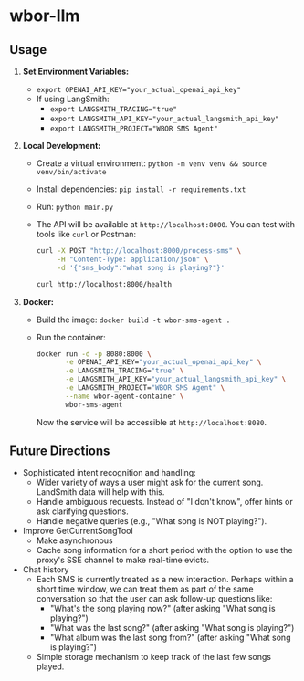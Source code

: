 # wbor-llm

## Usage

1. **Set Environment Variables:**
    * `export OPENAI_API_KEY="your_actual_openai_api_key"`
    * If using LangSmith:
        * `export LANGSMITH_TRACING="true"`
        * `export LANGSMITH_API_KEY="your_actual_langsmith_api_key"`
        * `export LANGSMITH_PROJECT="WBOR SMS Agent"`

2. **Local Development:**
    * Create a virtual environment: `python -m venv venv && source venv/bin/activate`
    * Install dependencies: `pip install -r requirements.txt`
    * Run: `python main.py`
    * The API will be available at `http://localhost:8000`. You can test with tools like `curl` or Postman:

        ```bash
        curl -X POST "http://localhost:8000/process-sms" \
             -H "Content-Type: application/json" \
             -d '{"sms_body":"what song is playing?"}'
        ```

        ```bash
        curl http://localhost:8000/health
        ```

3. **Docker:**
    * Build the image: `docker build -t wbor-sms-agent .`
    * Run the container:

        ```bash
        docker run -d -p 8080:8000 \
               -e OPENAI_API_KEY="your_actual_openai_api_key" \
               -e LANGSMITH_TRACING="true" \
               -e LANGSMITH_API_KEY="your_actual_langsmith_api_key" \
               -e LANGSMITH_PROJECT="WBOR SMS Agent" \
               --name wbor-agent-container \
               wbor-sms-agent
        ```

        Now the service will be accessible at `http://localhost:8080`.

## Future Directions

* Sophisticated intent recognition and handling:
  * Wider variety of ways a user might ask for the current song. LandSmith data will help with this.
  * Handle ambiguous requests. Instead of "I don't know", offer hints or ask clarifying questions.
  * Handle negative queries (e.g., "What song is NOT playing?").
* Improve GetCurrentSongTool
  * Make asynchronous
  * Cache song information for a short period with the option to use the proxy's SSE channel to make real-time evicts.
* Chat history
  * Each SMS is currently treated as a new interaction. Perhaps within a short time window, we can treat them as part of the same conversation so that the user can ask follow-up questions like:
    * "What's the song playing now?" (after asking "What song is playing?")
    * "What was the last song?" (after asking "What song is playing?")
    * "What album was the last song from?" (after asking "What song is playing?")
  * Simple storage mechanism to keep track of the last few songs played.
